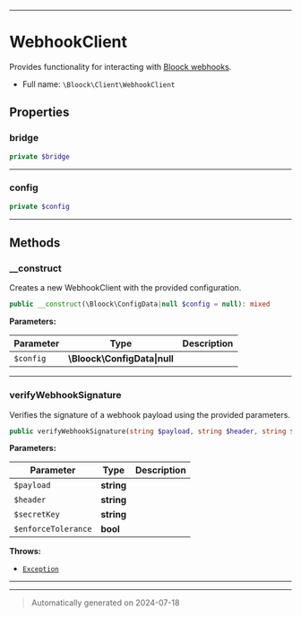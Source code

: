 ***

# WebhookClient

Provides functionality for interacting with [Bloock webhooks](https://dashboard.bloock.com/login).



* Full name: `\Bloock\Client\WebhookClient`



## Properties


### bridge



```php
private $bridge
```






***

### config



```php
private $config
```






***

## Methods


### __construct

Creates a new WebhookClient with the provided configuration.

```php
public __construct(\Bloock\ConfigData|null $config = null): mixed
```








**Parameters:**

| Parameter | Type | Description |
|-----------|------|-------------|
| `$config` | **\Bloock\ConfigData&#124;null** |  |





***

### verifyWebhookSignature

Verifies the signature of a webhook payload using the provided parameters.

```php
public verifyWebhookSignature(string $payload, string $header, string $secretKey, bool $enforceTolerance): bool
```








**Parameters:**

| Parameter | Type | Description |
|-----------|------|-------------|
| `$payload` | **string** |  |
| `$header` | **string** |  |
| `$secretKey` | **string** |  |
| `$enforceTolerance` | **bool** |  |




**Throws:**

- [`Exception`](../../Exception.md)



***


***
> Automatically generated on 2024-07-18
